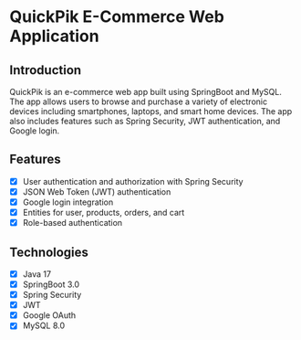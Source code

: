 # QuickPik E-Commerce Web Application
## Introduction
QuickPik is an e-commerce web app built using SpringBoot and MySQL. The app allows users to browse and purchase a variety of electronic devices including smartphones, laptops, and smart home devices. The app also includes features such as Spring Security, JWT authentication, and Google login.

## Features
- [x] User authentication and authorization with Spring Security
- [x] JSON Web Token (JWT) authentication
- [x] Google login integration
- [x] Entities for user, products, orders, and cart
- [x] Role-based authentication

## Technologies
- [x] Java 17
- [x] SpringBoot 3.0
- [x] Spring Security
- [x] JWT
- [x] Google OAuth
- [x] MySQL 8.0